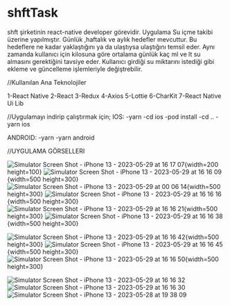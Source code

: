 # shftTask 
shft şirketinin react-native developer görevidir. Uygulama Su içme takibi üzerine yapılmıştır.  Günlük ,haftalık ve aylık hedefler mevcuttur.  Bu hedeflere ne kadar yaklaştığını ya da ulaştıysa ulaştığını temsil eder. 
Aynı zamanda kullanıcı için kilosuna göre ortalama günlük kaç ml ve lt su almasını gerektiğini tavsiye eder.
Kullanıcı girdiği su miktarını istediği gibi ekleme ve güncelleme işlemleriyle değiştrebilir.

 //Kullanılan Ana Teknolojiler
 
 1-React Native
 2-React
 3-Redux
 4-Axios
 5-Lottie
 6-CharKit
 7-React Native Ui Lib
 
 //Uygulamayı indirip çalıştırmak için;
 IOS:
  -yarn 
  -cd ios
  -pod install
  -cd ..
  -yarn ios
  
  ANDROID:
  -yarn
  -yarn android
  
  //UYGULAMA GÖRSELLERI
  
![Simulator Screen Shot - iPhone 13 - 2023-05-29 at 16 17 07](https://github.com/ceylanbusra/shftTask/assets/68326893/bfe17bea-c38f-4bbc-96a7-68ddc3baac88){width=200 height=100}
![Simulator Screen Shot - iPhone 13 - 2023-05-29 at 16 16 09](https://github.com/ceylanbusra/shftTask/assets/68326893/99d41426-463d-407d-a900-0b1d1cf29b68){width=500 height=300}
![Simulator Screen Shot - iPhone 13 - 2023-05-29 at 00 06 14](https://github.com/ceylanbusra/shftTask/assets/68326893/f20b71b2-0c13-4a5a-827c-d3e6011b2a58){width=500 height=300}
![Simulator Screen Shot - iPhone 13 - 2023-05-29 at 16 16 16](https://github.com/ceylanbusra/shftTask/assets/68326893/a751c3ca-88f1-44e2-94fd-872ce96f0ef3){width=500 height=300}
![Simulator Screen Shot - iPhone 13 - 2023-05-29 at 16 16 21](https://github.com/ceylanbusra/shftTask/assets/68326893/6e14890c-16c2-4c65-be21-4c069f698ce1){width=500 height=300}
![Simulator Screen Shot - iPhone 13 - 2023-05-29 at 16 16 38](https://github.com/ceylanbusra/shftTask/assets/68326893/0eee6904-47df-4b00-96fd-a09dd5f5d740){width=500 height=300}

![Simulator Screen Shot - iPhone 13 - 2023-05-29 at 16 16 42](https://github.com/ceylanbusra/shftTask/assets/68326893/885da25d-d981-40ec-8cfe-43fcb385f557){width=500 height=300}
![Simulator Screen Shot - iPhone 13 - 2023-05-29 at 16 16 45](https://github.com/ceylanbusra/shftTask/assets/68326893/03fdb089-cd39-4373-9683-bcc9b86fb146){width=500 height=300}
![Simulator Screen Shot - iPhone 13 - 2023-05-29 at 16 16 50](https://github.com/ceylanbusra/shftTask/assets/68326893/bbcac6c0-8c61-48c7-b52f-777d26a58891){width=500 height=300}

![Simulator Screen Shot - iPhone 13 - 2023-05-29 at 16 16 32](https://github.com/ceylanbusra/shftTask/assets/68326893/4947763d-f3c9-4767-8647-cdc1144b0a52)
![Simulator Screen Shot - iPhone 13 - 2023-05-29 at 16 16 30](https://github.com/ceylanbusra/shftTask/assets/68326893/8ed95aea-8c8f-4e6b-ae44-ecc54a55e37b)
![Simulator Screen Shot - iPhone 13 - 2023-05-28 at 19 38 09](https://github.com/ceylanbusra/shftTask/assets/68326893/6e9d457b-ffb1-403c-8744-5709e761b675)

  

